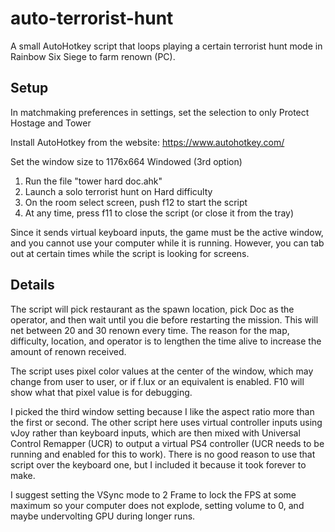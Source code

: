 # auto-terrorist-hunt

A small AutoHotkey script that loops playing a certain terrorist hunt mode in Rainbow Six Siege to farm renown (PC).

## Setup

In matchmaking preferences in settings, set the selection to only Protect Hostage and Tower

Install AutoHotkey from the website: https://www.autohotkey.com/

Set the window size to 1176x664 Windowed (3rd option)

1. Run the file "tower hard doc.ahk"
2. Launch a solo terrorist hunt on Hard difficulty
3. On the room select screen, push f12 to start the script
4. At any time, press f11 to close the script (or close it from the tray)

Since it sends virtual keyboard inputs, the game must be the active window, and you cannot use your computer while it is running.
However, you can tab out at certain times while the script is looking for screens.

## Details

The script will pick restaurant as the spawn location, pick Doc as the operator, and then wait until you die before restarting the mission.
This will net between 20 and 30 renown every time.
The reason for the map, difficulty, location, and operator is to lengthen the time alive to increase the amount of renown received.

The script uses pixel color values at the center of the window, which may change from user to user, or if f.lux or an equivalent is enabled.
F10 will show what that pixel value is for debugging.

I picked the third window setting because I like the aspect ratio more than the first or second.
The other script here uses virtual controller inputs using vJoy rather than keyboard inputs, which are then mixed with Universal Control Remapper (UCR) to output a virtual PS4 controller (UCR needs to be running and enabled for this to work).
There is no good reason to use that script over the keyboard one, but I included it because it took forever to make.

I suggest setting the VSync mode to 2 Frame to lock the FPS at some maximum so your computer does not explode, setting volume to 0, and maybe undervolting GPU during longer runs.
